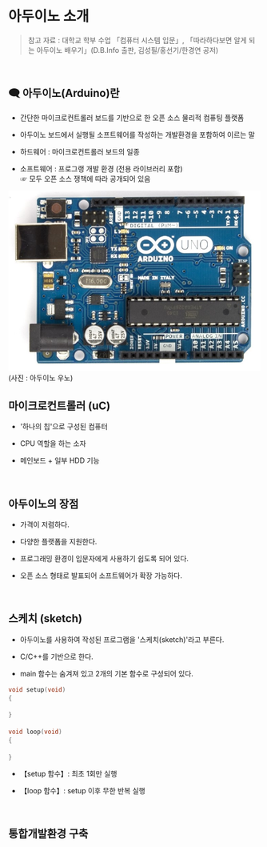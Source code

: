 # 아두이노 소개

>  참고 자료 : 대학교 학부 수업 「컴퓨터 시스템 입문」, 「따라하다보면 알게 되는 아두이노 배우기」(D.B.Info 출판, 김성필/홍선기/한경연 공저)

<br/>

## 🗨 아두이노(Arduino)란

* 간단한 마이크로컨트롤러 보드를 기반으로 한 오픈 소스 물리적 컴퓨팅 플랫폼

* 아두이노 보드에서 실행될 소프트웨어를 작성하는 개발환경을 포함하여 이르는 말

* 하드웨어 : 마이크로컨트롤러 보드의 일종

* 소프트웨어 : 프로그랭 개발 환경 (전용 라이브러리 포함)  
 ☞ 모두 오픈 소스 쟁책에 따라 공개되어 있음

 <img src="img/우노R3.jpg" />
 (사진 : 아두이노 우노)

<br/>

## 마이크로컨트롤러 (uC)

* '하나의 칩'으로 구성된 컴퓨터

* CPU 역할을 하는 소자

* 메인보드 + 일부 HDD 기능

<br/>

## 아두이노의 장점
* 가격이 저렴하다.

* 다양한 플랫폼을 지원한다.

* 프로그래밍 환경이 입문자에게 사용하기 쉽도록 되어 있다.

* 오픈 소스 형태로 발표되어 소프트웨어가 확장 가능하다.

<br/>

## 스케치 (sketch)

* 아두이노를 사용하여 작성된 프로그램을 '스케치(sketch)'라고 부른다.

* C/C++를 기반으로 한다.

* main 함수는 숨겨져 있고 2개의 기본 함수로 구성되어 있다.

```c
void setup(void)
{

}

void loop(void)
{

}
```

* 【setup 함수】: 최초 1회만 실행

* 【loop 함수】: setup 이후 무한 반복 실행

<br/>

## 통합개발환경 구축